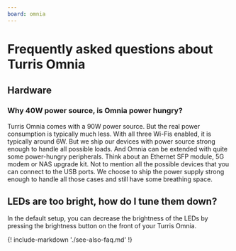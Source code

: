 ```yaml
---
board: omnia
---
```


# Frequently asked questions about Turris Omnia

## Hardware

### Why 40W power source, is Omnia power hungry?

Turris Omnia comes with a 90W power source. But the real power consumption is
typically much less. With all three Wi-Fis enabled, it is typically around 6W.
But we ship our devices with power source strong enough to handle all
possible loads. And Omnia can be extended with quite some power-hungry
peripherals. Think about an Ethernet SFP module, 5G modem or NAS upgrade kit. Not
to mention all the possible devices that you can connect to the USB ports. We
choose to ship the power supply strong enough to handle all those cases and
still have some breathing space.

## LEDs are too bright, how do I tune them down?

In the default setup, you can decrease the brightness of the LEDs by pressing the
brightness button on the front of your Turris Omnia.

{! include-markdown './see-also-faq.md' !}
